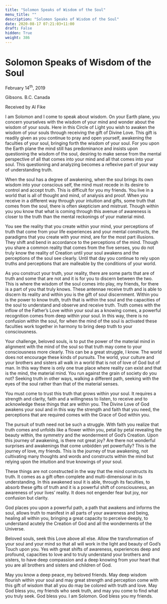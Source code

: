 ```yaml
---
title: "Solomon Speaks of Wisdom of the Soul"
menu_title: ""
description: "Solomon Speaks of Wisdom of the Soul"
date: 2020-08-17 07:21:03+11:00
draft: False
hidden: True
weight: 386
---
```

# Solomon Speaks of Wisdom of the Soul

February 14<sup>th</sup>, 2019

Gibsons. B.C. Canada

Received by Al Fike



I am Solomon and I come to speak about wisdom. On your Earth plane, you concern yourselves with the wisdom of your mind and wonder about the wisdom of your souls. Here in this Circle of Light you wish to awaken the wisdom of your souls through receiving the gift of Divine Love. This gift is readily given as you continue to pray and open yourself, awakening the faculties of your soul, bringing forth the wisdom of your soul. For you upon the Earth plane the mind still has predominance and insists upon questioning the wisdom of the soul, desiring to make sense from the mental perspective of all that comes into your mind and all that comes into your soul. This questioning and analyzing becomes a reflexive part of your way of understanding truth. 

When the soul has a degree of awakening, when the soul brings its own wisdom into your conscious self, the mind must recede in its desire to control and accept truth. This is difficult for you my friends. You live in a world that is all of thought and mind, of analysis and proof. When you receive in a different way through your intuition and gifts, some truth that comes from the soul, there is often skepticism and mistrust. Though within you you know that what is coming through this avenue of awareness is closer to the truth than the mental reckonings of your material mind. 

You see the reality that you create within your mind, your perceptions of truth that come from your life experiences and your mental constructs, the paradigms that you create with your mind, are for the most part illusions. They shift and bend in accordance to the perceptions of the mind. Though you share a common reality that comes from the five senses, you do not truly know the reality of Creation until your soul awakens and the perceptions of the soul see clearly. Until that day you continue to rely upon truths and perceptions that are malleable by the conditions of your world. 

As you construct your truth, your reality, there are some parts that are of truth and some that are not and it is for you to discern between the two. This is where the wisdom of the soul comes into play, my friends, for there is a part of you that truly knows. These antennae receive truth and is able to discern its reality and within you is the gift of soul discernment. Within you is the power to know truth, truth that is within the soul and the capacities of the soul to understand and observe and receive truth. Truth comes with the inflow of the Father’s Love within your soul as a knowing comes, a powerful recognition comes from deep within your soul. In this way, there is no confusion within the soul, for when the mind of the soul is activated these faculties work together in harmony to bring deep truth to your consciousness. 

Your challenge, beloved souls, is to put the power of the material mind in alignment with the mind of the soul so that truth may come to your consciousness more clearly. This can be a great struggle, I know. The world does not encourage these kinds of pursuits. The world, your culture and your brothers and sisters all walk in a world that is not of love of God but of man. In this way there is only one true place where reality can exist and that is the mind, the material mind. You run against the grain of society do you not? Seeking truth in other ways, walking a different path, seeking with the eyes of the soul rather than that of the material senses. 

You must come to trust this truth that grows within your soul. It requires a strength and clarity, faith and a willingness to listen, to receive and to acknowledge these things that are within you. The Divine Love of God awakens your soul and in this way the strength and faith that you need, the perceptions that are required comes with the Grace of God within you. 

The pursuit of truth need not be such a struggle. With faith you realize that truth comes and unfolds like a flower within you, petal by petal revealing the beauty within, the symmetry and the wonderment of God’s Creation. Upon this journey of awakening, is there not great joy? Are there not wonderful surprises and awakenings that come unbidden yet powerfully? This is the journey of love, my friends. This is the journey of true awakening, not cultivating many thoughts and words and constructs within the mind but relying upon the intuition and true knowings of your soul. 

These things are not constructed in the way that the mind constructs its truth. It comes as a gift often complete and multi-dimensional in its understanding. In this awakened soul it is able, through its faculties, to absorb these gifts of truth and it is a powerful shift of consciousness, an awareness of your lives’ reality. It does not engender fear but joy, nor confusion but clarity. 

God places you upon a powerful path, a path that awakens and informs the soul, allows truth to manifest in all parts of your awareness and being, healing all within you, bringing a great capacity to perceive deeply, to understand acutely the Creation of God and all the wonderments of the Universe. 

Beloved souls, seek this Love above all else. Allow the transformation of your soul and your mind so that all will work in the light and beauty of God’s Touch upon you. Yes with great shifts of awareness, experiences deep and profound, capacities to love and to truly understand your brothers and sisters, to have deep compassion and a deep knowing from your heart that you are all brothers and sisters and children of God.

May you know a deep peace, my beloved friends. May deep wisdom flourish within your soul and may great strength and perception come with this gift of wisdom that all you do may be colored with truth and love. 
May God bless you, my friends who seek truth, and may you come to find what you truly seek. God bless you. I am Solomon. God bless you my friends.
